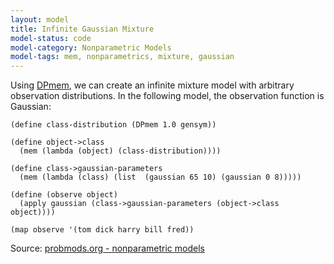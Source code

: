 ```yaml
---
layout: model
title: Infinite Gaussian Mixture
model-status: code
model-category: Nonparametric Models
model-tags: mem, nonparametrics, mixture, gaussian
---
```


Using [DPmem](/models/dpmem.html), we can create an infinite mixture model with arbitrary observation distributions. In the following model, the observation function is Gaussian:

    (define class-distribution (DPmem 1.0 gensym))
    
    (define object->class
      (mem (lambda (object) (class-distribution))))
    
    (define class->gaussian-parameters
      (mem (lambda (class) (list  (gaussian 65 10) (gaussian 0 8)))))
    
    (define (observe object)
      (apply gaussian (class->gaussian-parameters (object->class object))))
    
    (map observe '(tom dick harry bill fred))
    
Source: [probmods.org - nonparametric models](https://probmods.org/non-parametric-models.html)    

